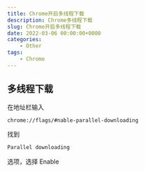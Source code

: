 ```yaml
---
title: Chrome开启多线程下载
description: Chrome多线程下载
slug: Chrome开启多线程下载
date: 2022-03-06 00:00:00+0000
categories:
    - Other
tags:
    - Chrome
---
```


## 多线程下载

在地址栏输入

```bash
chrome://flags/#nable-parallel-downloading
```

找到

```bash
Parallel downloading
```

选项，选择 Enable